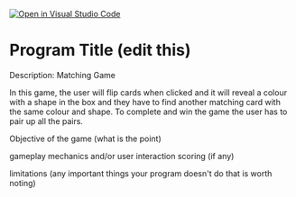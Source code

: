 [![Open in Visual Studio Code](https://classroom.github.com/assets/open-in-vscode-f059dc9a6f8d3a56e377f745f24479a46679e63a5d9fe6f495e02850cd0d8118.svg)](https://classroom.github.com/online_ide?assignment_repo_id=6741457&assignment_repo_type=AssignmentRepo)
# Program Title (edit this)

Description: Matching Game

In this game, the user will flip cards when clicked and it will reveal a colour with a shape in the box and they have to find another matching card with the same colour and shape. To complete and win the game the user has to pair up all the pairs. 


Objective of the game (what is the point)

gameplay mechanics and/or user interaction
scoring (if any)

limitations (any important things your program doesn't do that is worth noting)

